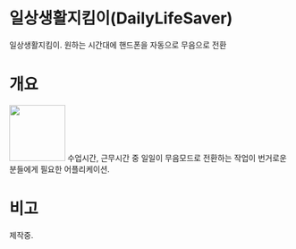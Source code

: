 # 일상생활지킴이(DailyLifeSaver)
일상생활지킴이. 원하는 시간대에 핸드폰을 자동으로 무음으로 전환

# 개요
<img src="https://user-images.githubusercontent.com/69233747/89399025-d5a3f580-d74c-11ea-9a84-0ea2d5c91ee7.png" width="100" height="100">
수업시간, 근무시간 중 일일이 무음모드로 전환하는 작업이 번거로운 분들에게 필요한 어플리케이션.

# 비고
제작중.
